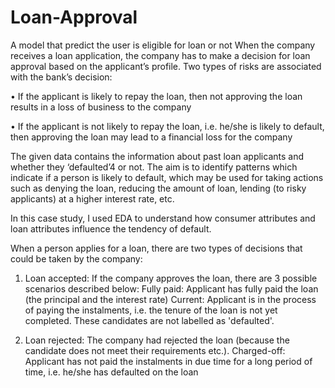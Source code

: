 # Loan-Approval
A model that predict the user is eligible for loan or not 
When the company receives a loan application, the company has to make a decision for loan approval based on the applicant’s profile. Two types of risks are associated with the bank’s decision: 

• If the applicant is likely to repay the loan, then not approving the loan results in a loss of business to the company 

• If the applicant is not likely to repay the loan, i.e. he/she is likely to default, then approving the loan may lead to a financial loss for the company 

The given data contains the information about past loan applicants and whether they ‘defaulted’4 or not. The aim is to identify patterns which indicate if a person is likely to default, which may be used for taking actions such as denying the loan, reducing the amount of loan, lending (to risky applicants) at a higher interest rate, etc. 

In this case study, I used EDA to understand how consumer attributes and loan attributes influence the tendency of default. 

When a person applies for a loan, there are two types of decisions that could be taken by the company: 

1. Loan accepted: If the company approves the loan, there are 3 possible scenarios described below: 
	Fully paid: Applicant has fully paid the loan (the principal and the interest rate) 
	Current: Applicant is in the process of paying the instalments, i.e. the tenure of the loan is not yet completed. These candidates are not labelled as 'defaulted'. 
	  
2. Loan rejected: The company had rejected the loan (because the candidate does not meet their requirements etc.). 
	Charged-off: Applicant has not paid the instalments in due time for a long period of time, i.e. he/she has defaulted on the loan
